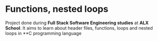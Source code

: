 # Functions, nested loops
		

		
Project done during **Full Stack Software Engineering studies** at **ALX School**. It aims to learn about header files, functions, loops and nested loops in **C programming  language
